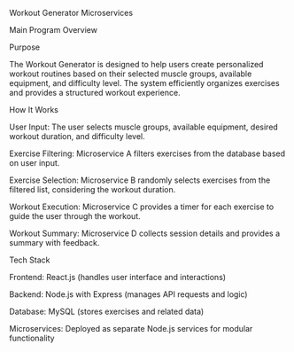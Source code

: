 Workout Generator Microservices

Main Program Overview

Purpose

The Workout Generator is designed to help users create personalized workout routines based on their selected muscle groups, available equipment, and difficulty level. The system efficiently organizes exercises and provides a structured workout experience.

How It Works

User Input: The user selects muscle groups, available equipment, desired workout duration, and difficulty level.

Exercise Filtering: Microservice A filters exercises from the database based on user input.

Exercise Selection: Microservice B randomly selects exercises from the filtered list, considering the workout duration.

Workout Execution: Microservice C provides a timer for each exercise to guide the user through the workout.

Workout Summary: Microservice D collects session details and provides a summary with feedback.

Tech Stack

Frontend: React.js (handles user interface and interactions)

Backend: Node.js with Express (manages API requests and logic)

Database: MySQL (stores exercises and related data)

Microservices: Deployed as separate Node.js services for modular functionality
